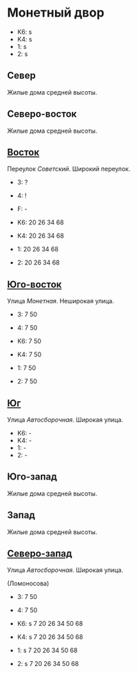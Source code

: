 # Монетный двор

* K6:   s
* K4:   s
* 1:    s
* 2:    s

## Север

Жилые дома средней высоты.

## Северо-восток

Жилые дома средней высоты.

## [Восток](./10570090.md)

Переулок *Советский*.
Широкий переулок.

* 3:    ?
* 4:    !
* F:    -

* K6:   20  26  34  68
* K4:   20  26  34  68
* 1:    20  26  34  68
* 2:    20  26  34  68

## [Юго-восток](./10570095.md)

Улица *Монетная*.
Неширокая улица.

* 3:    7   50
* 4:    7   50

* K6:   7   50
* K4:   7   50
* 1:    7   50
* 2:    7   50

## [Юг](./10565095.md)

Улица *Автосборочная*.
Широкая улица.

* K6:   -
* K4:   -
* 1:    -
* 2:    -

## Юго-запад

Жилые дома средней высоты.

## Запад

Жилые дома средней высоты.

## [Северо-запад](./10560085.md)

Улица *Автосборочная*.
Широкая улица.

(Ломоносова)

* 3:    7   50
* 4:    7   50

* K6:   s
        7   20  26  34  50  68
* K4:   s
        7   20  26  34  50  68
* 1:    s
        7   20  26  34  50  68
* 2:    s
        7   20  26  34  50  68
